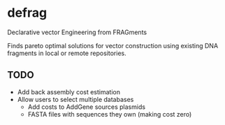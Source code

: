 # defrag

Declarative vector Engineering from FRAGments

Finds pareto optimal solutions for vector construction using existing DNA fragments in local or remote repositories.

## TODO

- Add back assembly cost estimation
- Allow users to select multiple databases
  - Add costs to AddGene sources plasmids
  - FASTA files with sequences they own (making cost zero)
